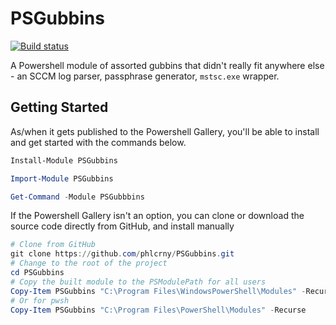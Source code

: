 # PSGubbins

[![Build status](https://ci.appveyor.com/api/projects/status/rb52k80b38domdoi/branch/master?svg=true)](https://ci.appveyor.com/project/Phil84148/psgubbins/branch/master)

A Powershell module of assorted gubbins that didn't really fit anywhere else - an SCCM log parser, passphrase generator, ``mstsc.exe`` wrapper.

## Getting Started

As/when it gets published to the Powershell Gallery, you'll be able to install and get started with the commands below.

```Powershell
Install-Module PSGubbins

Import-Module PSGubbins

Get-Command -Module PSGubbbins
```

If the Powershell Gallery isn't an option, you can clone or download the source code directly from GitHub, and install manually

```Powershell
# Clone from GitHub
git clone https://github.com/phlcrny/PSGubbins.git
# Change to the root of the project
cd PSGubbins
# Copy the built module to the PSModulePath for all users
Copy-Item PSGubbins "C:\Program Files\WindowsPowerShell\Modules" -Recurse
# Or for pwsh
Copy-Item PSGubbins "C:\Program Files\PowerShell\Modules" -Recurse
```
